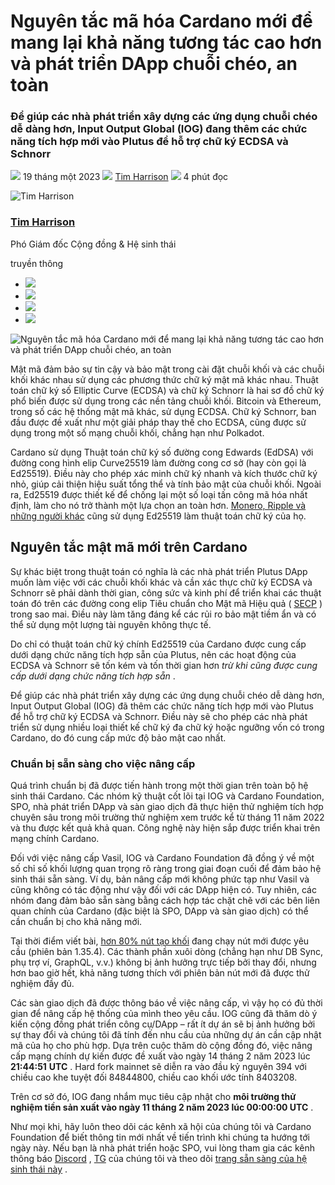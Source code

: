 # Nguyên tắc mã hóa Cardano mới để mang lại khả năng tương tác cao hơn và phát triển DApp chuỗi chéo, an toàn

### **Để giúp các nhà phát triển xây dựng các ứng dụng chuỗi chéo dễ dàng hơn, Input Output Global (IOG) đang thêm các chức năng tích hợp mới vào Plutus để hỗ trợ chữ ký ECDSA và Schnorr**

![](img/2023-01-19-new-cardano-cryptographic-primitives-to-bring-greater-interoperability-and-secure-cross-chain-dapp-development.002.png) 19 tháng một 2023 ![](img/2023-01-19-new-cardano-cryptographic-primitives-to-bring-greater-interoperability-and-secure-cross-chain-dapp-development.003.png) [Tim Harrison](/en/blog/authors/tim-harrison/page-1/) ![](img/2023-01-19-new-cardano-cryptographic-primitives-to-bring-greater-interoperability-and-secure-cross-chain-dapp-development.004.png) 4 phút đọc

![Tim Harrison](img/2023-01-19-new-cardano-cryptographic-primitives-to-bring-greater-interoperability-and-secure-cross-chain-dapp-development.005.png)[](/en/blog/authors/tim-harrison/page-1/)

### [**Tim Harrison**](/en/blog/authors/tim-harrison/page-1/)

Phó Giám đốc Cộng đồng &amp; Hệ sinh thái

truyền thông

- ![](img/2023-01-19-new-cardano-cryptographic-primitives-to-bring-greater-interoperability-and-secure-cross-chain-dapp-development.006.png)[](mailto:tim.harrison@iohk.io "E-mail")
- ![](img/2023-01-19-new-cardano-cryptographic-primitives-to-bring-greater-interoperability-and-secure-cross-chain-dapp-development.007.png)[](https://uk.linkedin.com/in/timbharrison "LinkedIn")
- ![](img/2023-01-19-new-cardano-cryptographic-primitives-to-bring-greater-interoperability-and-secure-cross-chain-dapp-development.008.png)[](https://twitter.com/timbharrison "Twitter")
- ![](img/2023-01-19-new-cardano-cryptographic-primitives-to-bring-greater-interoperability-and-secure-cross-chain-dapp-development.009.png)[](https://github.com/timbharrison "GitHub")

![Nguyên tắc mã hóa Cardano mới để mang lại khả năng tương tác cao hơn và phát triển DApp chuỗi chéo, an toàn](img/2023-01-19-new-cardano-cryptographic-primitives-to-bring-greater-interoperability-and-secure-cross-chain-dapp-development.010.png)

Mật mã đảm bảo sự tin cậy và bảo mật trong cài đặt chuỗi khối và các chuỗi khối khác nhau sử dụng các phương thức chữ ký mật mã khác nhau. Thuật toán chữ ký số Elliptic Curve (ECDSA) và chữ ký Schnorr là hai sơ đồ chữ ký phổ biến được sử dụng trong các nền tảng chuỗi khối. Bitcoin và Ethereum, trong số các hệ thống mật mã khác, sử dụng ECDSA. Chữ ký Schnorr, ban đầu được đề xuất như một giải pháp thay thế cho ECDSA, cũng được sử dụng trong một số mạng chuỗi khối, chẳng hạn như Polkadot.

Cardano sử dụng Thuật toán chữ ký số đường cong Edwards (EdDSA) với đường cong hình elip Curve25519 làm đường cong cơ sở (hay còn gọi là Ed25519). Điều này cho phép xác minh chữ ký nhanh và kích thước chữ ký nhỏ, giúp cải thiện hiệu suất tổng thể và tính bảo mật của chuỗi khối. Ngoài ra, Ed25519 được thiết kế để chống lại một số loại tấn công mã hóa nhất định, làm cho nó trở thành một lựa chọn an toàn hơn. [Monero, Ripple và những người khác](http://ethanfast.com/top-crypto.html) cũng sử dụng Ed25519 làm thuật toán chữ ký của họ.

## **Nguyên tắc mật mã mới trên Cardano**

Sự khác biệt trong thuật toán có nghĩa là các nhà phát triển Plutus DApp muốn làm việc với các chuỗi khối khác và cần xác thực chữ ký ECDSA và Schnorr sẽ phải dành thời gian, công sức và kinh phí để triển khai các thuật toán đó trên các đường cong elip Tiêu chuẩn cho Mật mã Hiệu quả ( [SECP](https://iohk.io/en/blog/posts/2022/11/03/what-is-secp-and-how-it-drives-cross-chain-development-on-cardano/) ) trong sao mai. Điều này làm tăng đáng kể các rủi ro bảo mật tiềm ẩn và có thể sử dụng một lượng tài nguyên không thực tế.

Do chỉ có thuật toán chữ ký chính Ed25519 của Cardano được cung cấp dưới dạng chức năng tích hợp sẵn của Plutus, nên các hoạt động của ECDSA và Schnorr sẽ tốn kém và tốn thời gian hơn *trừ khi cũng được cung cấp dưới dạng chức năng tích hợp sẵn* .

Để giúp các nhà phát triển xây dựng các ứng dụng chuỗi chéo dễ dàng hơn, Input Output Global (IOG) đã thêm các chức năng tích hợp mới vào Plutus để hỗ trợ chữ ký ECDSA và Schnorr. Điều này sẽ cho phép các nhà phát triển sử dụng nhiều loại thiết kế chữ ký đa chữ ký hoặc ngưỡng vốn có trong Cardano, do đó cung cấp mức độ bảo mật cao nhất.

### **Chuẩn bị sẵn sàng cho việc nâng cấp**

Quá trình chuẩn bị đã được tiến hành trong một thời gian trên toàn bộ hệ sinh thái Cardano. Các nhóm kỹ thuật cốt lõi tại IOG và Cardano Foundation, SPO, nhà phát triển DApp và sàn giao dịch đã thực hiện thử nghiệm tích hợp chuyên sâu trong môi trường thử nghiệm xem trước kể từ tháng 11 năm 2022 và thu được kết quả khả quan. Công nghệ này hiện sắp được triển khai trên mạng chính Cardano.

Đối với việc nâng cấp Vasil, IOG và Cardano Foundation đã đồng ý về một số chỉ số khối lượng quan trọng rõ ràng trong giai đoạn cuối để đảm bảo hệ sinh thái sẵn sàng. Ví dụ, bản nâng cấp mới không phức tạp như Vasil và cũng không có tác động như vậy đối với các DApp hiện có. Tuy nhiên, các nhóm đang đảm bảo sẵn sàng bằng cách hợp tác chặt chẽ với các bên liên quan chính của Cardano (đặc biệt là SPO, DApp và sàn giao dịch) có thể cần chuẩn bị cho khả năng mới.

Tại thời điểm viết bài, [hơn 80% nút tạo khối](https://pooltool.io/networkhealth) đang chạy nút mới được yêu cầu (phiên bản 1.35.4). Các thành phần xuôi dòng (chẳng hạn như DB Sync, phụ trợ ví, GraphQL, v.v.) không bị ảnh hưởng trực tiếp bởi thay đổi, nhưng hơn bao giờ hết, khả năng tương thích với phiên bản nút mới đã được thử nghiệm đầy đủ.

Các sàn giao dịch đã được thông báo về việc nâng cấp, vì vậy họ có đủ thời gian để nâng cấp hệ thống của mình theo yêu cầu. IOG cũng đã thăm dò ý kiến cộng đồng phát triển công cụ/DApp – rất ít dự án sẽ bị ảnh hưởng bởi sự thay đổi và chúng tôi đã tính đến nhu cầu của những dự án cần cập nhật mã của họ cho phù hợp. Dựa trên cuộc thăm dò cộng đồng đó, việc nâng cấp mạng chính dự kiến được đề xuất vào ngày 14 tháng 2 năm 2023 lúc **21:44:51** **UTC** . Hard fork mainnet sẽ diễn ra vào đầu kỷ nguyên 394 với chiều cao khe tuyệt đối 84844800, chiều cao khối ước tính 8403208.

Trên cơ sở đó, IOG đang nhắm mục tiêu cập nhật cho **môi trường thử nghiệm tiền sản xuất vào ngày 11 tháng 2 năm 2023 lúc 00:00:00 UTC** .

Như mọi khi, hãy luôn theo dõi các kênh xã hội của chúng tôi và Cardano Foundation để biết thông tin mới nhất về tiến trình khi chúng ta hướng tới ngày này. Nếu bạn là nhà phát triển hoặc SPO, vui lòng tham gia các kênh thông báo [Discord](https://discord.com/invite/inputoutput) , [TG](https://t.me/SPOannouncements) của chúng tôi và theo dõi [trang sẵn sàng của hệ sinh thái này](https://iohk.zendesk.com/hc/en-us/articles/14669691361433-Ecosystem-readiness-for-the-SECP-upgrade) .
